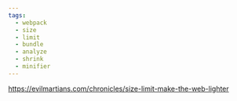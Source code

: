 ```yaml
---
tags:
  - webpack
  - size
  - limit
  - bundle
  - analyze
  - shrink
  - minifier
---
```

https://evilmartians.com/chronicles/size-limit-make-the-web-lighter